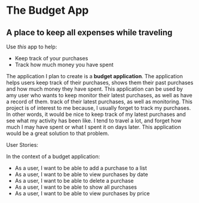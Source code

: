 # The Budget App

## A place to keep all expenses while traveling

Use *this* app to help:
- Keep track of your purchases
- Track how much money you have spent

The application I plan to create is a **budget application**. The application
helps users keep track of their purchases, shows them their past
purchases and how much money they have spent. This application can be used by amy user
 who wants to keep monitor their latest purchases, as well as have a record of them.
track of their latest purchases, as well as monitoring. This project is of interest to me
because, I usually forget to track my purchases. In other words, it would be nice
to keep track of my latest purchases and see what my activity has been like. 
I tend to travel a lot, and forget how much I may have spent or what I spent it 
on days later. This application would be a great solution to that problem.


User Stories: 

In the context of a budget application:

- As a user, I want to be able to add a purchase to a list
- As a user, I want to be able to view purchases by date
- As a user, I want to be able to delete a purchase 
- As a user, I want to be able to show all purchases
- As a user, I want to be able to view purchases by price